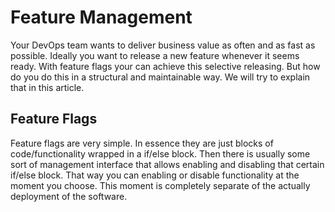 # Feature Management

Your DevOps team wants to deliver business value as often and as fast as possible. Ideally you want to release a new feature whenever it seems ready. With feature flags your can achieve this selective releasing. But how do you do this in a structural and maintainable way. We will try to explain that in this article.

## Feature Flags
Feature flags are very simple. In essence they are just blocks of code/functionality wrapped in a if/else block. Then there is usually some sort of management interface that allows enabling and disabling that certain if/else block. That way you can enabling or disable functionality at the moment you choose. This moment is completely separate of the actually deployment of the software. 



